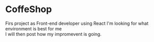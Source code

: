 # CoffeShop
Firs project as Front-end developer using React
I'm looking for what environment is best for me  
I will then post how my impromevent is going.
